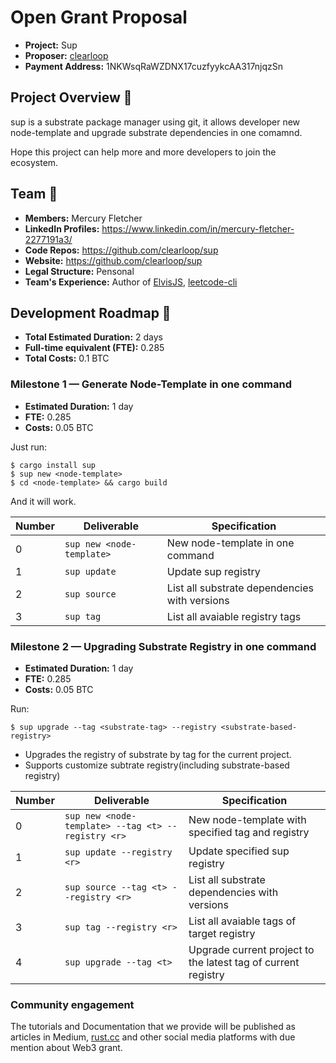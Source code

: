 # Open Grant Proposal

* **Project:** Sup
* **Proposer:** [clearloop](https://github.com/clearloop)
* **Payment Address:** 1NKWsqRaWZDNX17cuzfyykcAA317njqzSn

## Project Overview :page_facing_up: 

sup is a substrate package manager using git, it allows developer new node-template 
and upgrade substrate dependencies in one comamnd.

Hope this project can help more and more developers to join the ecosystem.

## Team :busts_in_silhouette:

* **Members:** Mercury Fletcher
* **LinkedIn Profiles:** https://www.linkedin.com/in/mercury-fletcher-2277191a3/
* **Code Repos:** https://github.com/clearloop/sup
* **Website:**	https://github.com/clearloop/sup
* **Legal Structure:** Pensonal
* **Team's Experience:** Author of [ElvisJS](https://github.com/elvisjs/elvis), [leetcode-cli](https://github.com/clearloop/leetcode-cli)


## Development Roadmap :nut_and_bolt: 

* **Total Estimated Duration:** 2 days
* **Full-time equivalent (FTE):**  0.285
* **Total Costs:** 0.1 BTC

### Milestone 1 — Generate Node-Template in one command

* **Estimated Duration:** 1 day
* **FTE:** 0.285
* **Costs:** 0.05 BTC

Just run:

```
$ cargo install sup
$ sup new <node-template>
$ cd <node-template> && cargo build
```

And it will work.

| Number        | Deliverable               | Specification                                 |
| ------------- | -------------             | -------------                                 |
| 0             | `sup new <node-template>` | New node-template in one command              |
| 1             | `sup update`              | Update sup registry                           |
| 2             | `sup source`              | List all substrate dependencies with versions |
| 3             | `sup tag`                 | List all avaiable registry tags               |


### Milestone 2 — Upgrading Substrate Registry in one command

* **Estimated Duration:** 1 day
* **FTE:** 0.285
* **Costs:** 0.05 BTC

Run: 

```
$ sup upgrade --tag <substrate-tag> --registry <substrate-based-registry>
```

+ Upgrades the registry of substrate by tag for the current project.
+ Supports customize subtrate registry(including substrate-based registry)

| Number        | Deliverable                                        | Specification                                                 |
| ------------- | -------------                                      | -------------                                                 |
| 0             | `sup new <node-template> --tag <t> --registry <r>` | New node-template with specified tag and registry             |
| 1             | `sup update --registry <r>`                        | Update specified sup registry                                 |
| 2             | `sup source --tag <t> --registry <r>`              | List all substrate dependencies with versions                 |
| 3             | `sup tag --registry <r>`                           | List all avaiable tags of target registry                     |
| 4             | `sup upgrade --tag <t>`                            | Upgrade current project to the latest tag of current registry |

### Community engagement

The tutorials and Documentation that we provide will be published as articles in Medium, [rust.cc](rust.cc) and other social media platforms with due mention about Web3 grant.
